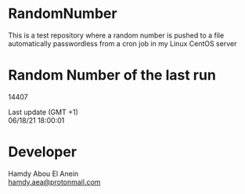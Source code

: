 # RandomNumber    
This is a test repository where a random number is pushed to a file automatically passwordless from a cron job in my Linux CentOS server    
# Random Number of the last run   
14407
      
Last update (GMT +1)    
06/18/21 18:00:01
# Developer    
Hamdy Abou El Anein   
hamdy.aea@protonmail.com
